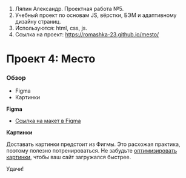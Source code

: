 1. Ляпин Александр. Проектная работа №5.
2. Учебный проект по основам JS, вёрстки, БЭМ и адаптивному дизайну страниц.
3. Используются: html, css, js.
4. Ссылка на проект: https://romashka-23.github.io/mesto/ 
# Проект 4: Место

### Обзор

* Figma
* Картинки

**Figma**

* [Ссылка на макет в Figma](https://www.figma.com/file/StZjf8HnoeLdiXS7dYrLAh/JavaScript.-Sprint-4)

**Картинки**

Доставать картинки предстоит из Фигмы. Это расхожая практика, поэтому полезно потренироваться.
Не забудьте [оптимизировать картинки](https://tinypng.com/), чтобы ваш сайт загружался быстрее.

Удачи!
